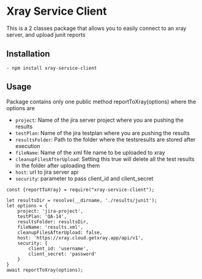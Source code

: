 
# Xray Service Client
This is a 2 classes package that allows you to easily connect to an xray server, and upload junit reports

## Installation
    - npm install xray-service-client

## Usage
Package contains only one public method reportToXray(options) where the options are
 - `project`: Name of the jira server project where you are pushing the results
 - `testPlan`: Name of the jira testplan where you are pushing the results
 - `resultsFolder`: Path to the folder where the testsresults are stored after execution
 - `fileName`: Name of the xml file name to be uploaded to xray
 - `cleanupFilesAfterUpload`: Setting this true will delete all the test results in the folder after uploading them
 - `host`: url to jira server api
 - `security`: parameter to pass client_id and client_secret

```
const {reportToXray} = require("xray-service-client");

let resultsDir = resolve(__dirname, './results/junit');
let options = {
    project: 'jira-project',
    testPlan: 'QA-14',
    resultsFolder: resultsDir,
    fileName: 'results.xml',
    cleanupFilesAfterUpload: false,
    host: 'https://xray.cloud.getxray.app/api/v1',
    security: {
        client_id: 'username',
        client_secret: 'password'
    }
}
await reportToXray(options);
```